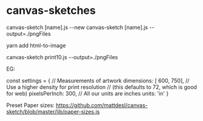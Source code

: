 # canvas-sketches

canvas-sketch [name].js --new
canvas-sketch [name].js --output=./pngFiles

yarn add html-to-image

canvas-sketch print10.js --output=./pngFiles

<!-- ==== Canvas Sizes ==== -->
<!-- Sizes For A4: aspect 5:4 - [600 x 750] || [800 x 1000] -->
<!-- Sizes for A5: aspect 3.5:2.5 - [500 x 700] || [750 x 1050] -->
<!-- Sizes for Postcard: aspect 3:2 - [400 x 600] || [600 x 900] -->

EG:

const settings = {
// Measurements of artwork
dimensions: [ 600, 750],
// Use a higher density for print resolution
// (this defaults to 72, which is good for web)
pixelsPerInch: 300,
// All our units are inches
units: 'in'
}

Preset Paper sizes: https://github.com/mattdesl/canvas-sketch/blob/master/lib/paper-sizes.js
